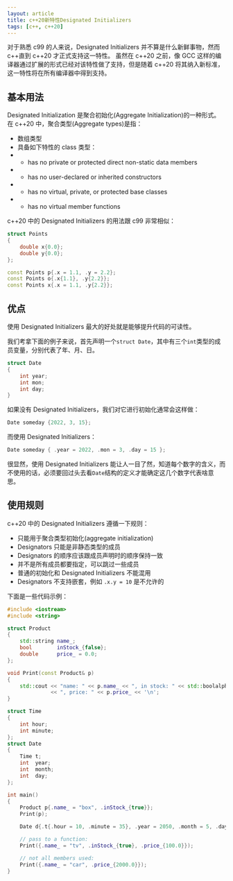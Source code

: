 ```yaml
---
layout: article
title: c++20新特性Designated Initializers
tags: [c++, c++20]
---
```


对于熟悉 c99 的人来说，Designated Initializers 并不算是什么新鲜事物，然而 c++直到 c++20 才正式支持这一特性。
虽然在 c++20 之前，像 GCC 这样的编译器通过扩展的形式已经对该特性做了支持，但是随着 c++20 将其纳入新标准，这一特性将在所有编译器中得到支持。

## 基本用法

Designated Initialization 是聚合初始化(Aggregate Initialization)的一种形式。
在 c++20 中，聚合类型(Aggregate types)是指：

- 数组类型
- 具备如下特性的 class 类型：
- - has no private or protected direct non-static data members
- - has no user-declared or inherited constructors
- - has no virtual, private, or protected base classes
- - has no virtual member functions

c++20 中的 Designated Initializers 的用法跟 c99 非常相似：

```cpp
struct Points
{
    double x{0.0};
    double y{0.0};
};

const Points p{.x = 1.1, .y = 2.2};
const Points o{.x{1.1}, .y{2.2}};
const Points x{.x = 1.1, .y{2.2}};
```

## 优点

使用 Designated Initializers 最大的好处就是能够提升代码的可读性。

我们考拿下面的例子来说，首先声明一个`struct Date`，其中有三个`int`类型的成员变量，分别代表了年、月、日。

```cpp
struct Date
{
    int year;
    int mon;
    int day;
}
```

如果没有 Designated Initializers，我们对它进行初始化通常会这样做：

```cpp
Date someday {2022, 3, 15};
```

而使用 Designated Initializers：

```cpp
Date someday { .year = 2022, .mon = 3, .day = 15 };
```

很显然，使用 Designated Initializers 能让人一目了然，知道每个数字的含义，而不使用的话，必须要回过头去看`Date`结构的定义才能确定这几个数字代表啥意思。

## 使用规则

c++20 中的 Designated Initializers 遵循一下规则：

- 只能用于聚合类型初始化(aggregate initialization)
- Designators 只能是非静态类型的成员
- Designators 的顺序应该跟成员声明时的顺序保持一致
- 并不是所有成员都要指定，可以跳过一些成员
- 普通的初始化和 Designated Initializers 不能混用
- Designators 不支持嵌套，例如 `.x.y = 10` 是不允许的

下面是一些代码示例：

```cpp
#include <iostream>
#include <string>

struct Product
{
    std::string name_;
    bool        inStock_{false};
    double      price_ = 0.0;
};

void Print(const Product& p)
{
    std::cout << "name: " << p.name_ << ", in stock: " << std::boolalpha << p.inStock_
              << ", price: " << p.price_ << '\n';
}

struct Time
{
    int hour;
    int minute;
};
struct Date
{
    Time t;
    int  year;
    int  month;
    int  day;
};

int main()
{
    Product p{.name_ = "box", .inStock_{true}};
    Print(p);

    Date d{.t{.hour = 10, .minute = 35}, .year = 2050, .month = 5, .day = 10};

    // pass to a function:
    Print({.name_ = "tv", .inStock_{true}, .price_{100.0}});

    // not all members used:
    Print({.name_ = "car", .price_{2000.0}});
}
```
